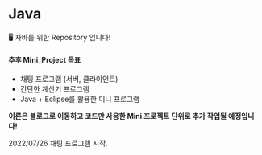 # Java

🖥 자바를 위한 Repository 입니다!

#### 추후 Mini_Project 목표
- 채팅 프로그램 (서버, 클라이언트)
- 간단한 계산기 프로그램
- Java + Eclipse를 활용한 미니 프로그램



**이론은 블로그로 이동하고 코드만 사용한 Mini 프로젝트 단위로 추가 작업될 예정입니다!**


2022/07/26 채팅 프로그램 시작.
